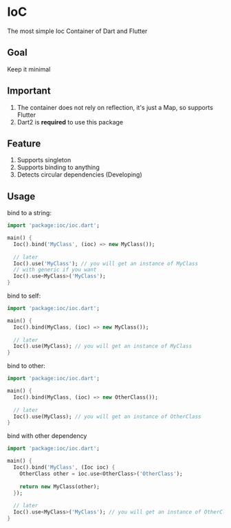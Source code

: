 # IoC
The most simple Ioc Container of Dart and Flutter

## Goal
Keep it minimal

## Important
1. The container does not rely on reflection, it's just a Map, so supports Flutter
2. Dart2 is **required** to use this package

## Feature
1. Supports singleton
2. Supports binding to anything
3. Detects circular dependencies (Developing)

## Usage

bind to a string:

```dart
import 'package:ioc/ioc.dart';

main() {
  Ioc().bind('MyClass', (ioc) => new MyClass());
  
  // later
  Ioc().use('MyClass'); // you will get an instance of MyClass
  // with generic if you want
  Ioc().use<MyClass>('MyClass');
}
```

bind to self:

```dart
import 'package:ioc/ioc.dart';

main() {
  Ioc().bind(MyClass, (ioc) => new MyClass());
  
  // later
  Ioc().use(MyClass); // you will get an instance of MyClass
}
```

bind to other:

```dart
import 'package:ioc/ioc.dart';

main() {
  Ioc().bind(MyClass, (ioc) => new OtherClass());
  
  // later
  Ioc().use(MyClass); // you will get an instance of OtherClass
}
```

bind with other dependency

```dart
import 'package:ioc/ioc.dart';

main() {
  Ioc().bind('MyClass', (Ioc ioc) {
    OtherClass other = ioc.use<OtherClass>('OtherClass');
    
    return new MyClass(other);
  });
  
  // later
  Ioc().use<MyClass>('MyClass'); // you will get an instance of OtherClass
}
```
